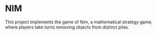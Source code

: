 # NIM
This project implements the game of Nim, a mathematical strategy game, where players take turns removing objects from distinct piles. 
